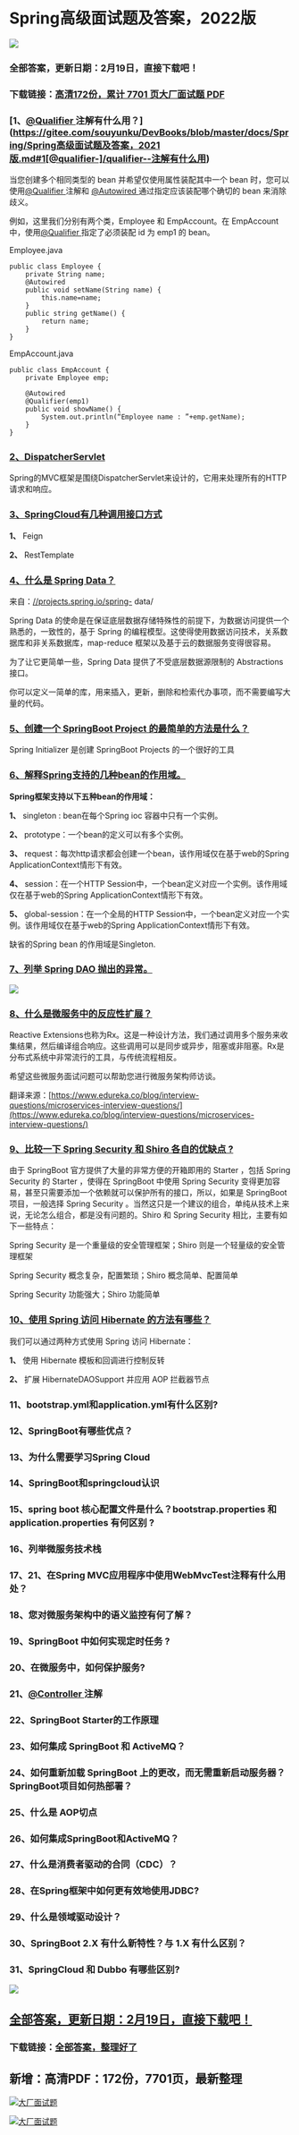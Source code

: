 # Spring高级面试题及答案，2022版

<a href="https://www.souyunku.com/?p=397" target="_blank"  ><img src="https://www.souyunku.com/wp-content/uploads/idea/zhengban.png" ></a>
### 全部答案，更新日期：2月19日，直接下载吧！

### 下载链接：[高清172份，累计 7701 页大厂面试题  PDF](https://gitee.com/souyunku/DevBooks/blob/master/docs/index.md)



### [1、[@Qualifier ](/Qualifier ) 注解有什么用？](https://gitee.com/souyunku/DevBooks/blob/master/docs/Spring/Spring高级面试题及答案，2021版.md#1[@qualifier-]/qualifier--注解有什么用)  


当您创建多个相同类型的 bean 并希望仅使用属性装配其中一个 bean 时，您可以使用[@Qualifier ](/Qualifier ) 注解和 [@Autowired ](/Autowired ) 通过指定应该装配哪个确切的 bean 来消除歧义。

例如，这里我们分别有两个类，Employee 和 EmpAccount。在 EmpAccount 中，使用[@Qualifier ](/Qualifier ) 指定了必须装配 id 为 emp1 的 bean。

Employee.java

```
public class Employee {
    private String name;
    @Autowired
    public void setName(String name) {
        this.name=name;
    }
    public string getName() {
        return name;
    }
}
```

EmpAccount.java

```
public class EmpAccount {
    private Employee emp;

    @Autowired
    @Qualifier(emp1)
    public void showName() {
        System.out.println(“Employee name : ”+emp.getName);
    }
}
```


### [2、DispatcherServlet](https://gitee.com/souyunku/DevBooks/blob/master/docs/Spring/Spring高级面试题及答案，2021版.md#2dispatcherservlet)  


Spring的MVC框架是围绕DispatcherServlet来设计的，它用来处理所有的HTTP请求和响应。


### [3、SpringCloud有几种调用接口方式](https://gitee.com/souyunku/DevBooks/blob/master/docs/Spring/Spring高级面试题及答案，2021版.md#3springcloud有几种调用接口方式)  


**1、** Feign

**2、** RestTemplate


### [4、什么是 Spring Data？](https://gitee.com/souyunku/DevBooks/blob/master/docs/Spring/Spring高级面试题及答案，2021版.md#4什么是-spring-data)  


来自：[//projects.spring.io/spring-](//projects.spring.io/spring-) data/

Spring Data 的使命是在保证底层数据存储特殊性的前提下，为数据访问提供一个熟悉的，一致性的，基于 Spring 的编程模型。这使得使用数据访问技术，关系数据库和非关系数据库，map-reduce 框架以及基于云的数据服务变得很容易。

为了让它更简单一些，Spring Data 提供了不受底层数据源限制的 Abstractions 接口。

你可以定义一简单的库，用来插入，更新，删除和检索代办事项，而不需要编写大量的代码。


### [5、创建一个 SpringBoot Project 的最简单的方法是什么？](https://gitee.com/souyunku/DevBooks/blob/master/docs/Spring/Spring高级面试题及答案，2021版.md#5创建一个-springboot-project-的最简单的方法是什么)  


Spring Initializer 是创建 SpringBoot Projects 的一个很好的工具


### [6、解释Spring支持的几种bean的作用域。](https://gitee.com/souyunku/DevBooks/blob/master/docs/Spring/Spring高级面试题及答案，2021版.md#6解释spring支持的几种bean的作用域。)  


**Spring框架支持以下五种bean的作用域：**

**1、** singleton : bean在每个Spring ioc 容器中只有一个实例。

**2、** prototype：一个bean的定义可以有多个实例。

**3、** request：每次http请求都会创建一个bean，该作用域仅在基于web的Spring ApplicationContext情形下有效。

**4、** session：在一个HTTP Session中，一个bean定义对应一个实例。该作用域仅在基于web的Spring ApplicationContext情形下有效。

**5、** global-session：在一个全局的HTTP Session中，一个bean定义对应一个实例。该作用域仅在基于web的Spring ApplicationContext情形下有效。

缺省的Spring bean 的作用域是Singleton.


### [7、列举 Spring DAO 抛出的异常。](https://gitee.com/souyunku/DevBooks/blob/master/docs/Spring/Spring高级面试题及答案，2021版.md#7列举-spring-dao-抛出的异常。)  


![](https://gitee.com/souyunkutech/souyunku-home/raw/master/images/souyunku-web/2019/08/0816/02/img_4.png#alt=img%5C_4.png)


### [8、什么是微服务中的反应性扩展？](https://gitee.com/souyunku/DevBooks/blob/master/docs/Spring/Spring高级面试题及答案，2021版.md#8什么是微服务中的反应性扩展)  


Reactive Extensions也称为Rx。这是一种设计方法，我们通过调用多个服务来收集结果，然后编译组合响应。这些调用可以是同步或异步，阻塞或非阻塞。Rx是分布式系统中非常流行的工具，与传统流程相反。

希望这些微服务面试问题可以帮助您进行微服务架构师访谈。

翻译来源：[https://www.edureka.co/blog/interview-questions/microservices-interview-questions/](https://www.edureka.co/blog/interview-questions/microservices-interview-questions/)



### [9、比较一下 Spring Security 和 Shiro 各自的优缺点 ?](https://gitee.com/souyunku/DevBooks/blob/master/docs/Spring/Spring高级面试题及答案，2021版.md#9比较一下-spring-security-和-shiro-各自的优缺点-)  


由于 SpringBoot 官方提供了大量的非常方便的开箱即用的 Starter ，包括 Spring Security 的 Starter ，使得在 SpringBoot 中使用 Spring Security 变得更加容易，甚至只需要添加一个依赖就可以保护所有的接口，所以，如果是 SpringBoot 项目，一般选择 Spring Security 。当然这只是一个建议的组合，单纯从技术上来说，无论怎么组合，都是没有问题的。Shiro 和 Spring Security 相比，主要有如下一些特点：

Spring Security 是一个重量级的安全管理框架；Shiro 则是一个轻量级的安全管理框架

Spring Security 概念复杂，配置繁琐；Shiro 概念简单、配置简单

Spring Security 功能强大；Shiro 功能简单


### [10、使用 Spring 访问 Hibernate 的方法有哪些？](https://gitee.com/souyunku/DevBooks/blob/master/docs/Spring/Spring高级面试题及答案，2021版.md#10使用-spring-访问-hibernate-的方法有哪些)  


我们可以通过两种方式使用 Spring 访问 Hibernate：

**1、** 使用 Hibernate 模板和回调进行控制反转

**2、** 扩展 HibernateDAOSupport 并应用 AOP 拦截器节点


### 11、bootstrap.yml和application.yml有什么区别?
### 12、SpringBoot有哪些优点？
### 13、为什么需要学习Spring Cloud
### 14、SpringBoot和springcloud认识
### 15、spring boot 核心配置文件是什么？bootstrap.properties 和 application.properties 有何区别 ?
### 16、列举微服务技术栈
### 17、21、在Spring MVC应用程序中使用WebMvcTest注释有什么用处？
### 18、您对微服务架构中的语义监控有何了解？
### 19、SpringBoot 中如何实现定时任务 ?
### 20、在微服务中，如何保护服务?
### 21、[@Controller ](/Controller ) 注解
### 22、SpringBoot Starter的工作原理
### 23、如何集成 SpringBoot 和 ActiveMQ？
### 24、如何重新加载 SpringBoot 上的更改，而无需重新启动服务器？SpringBoot项目如何热部署？
### 25、什么是 AOP切点
### 26、如何集成SpringBoot和ActiveMQ？
### 27、什么是消费者驱动的合同（CDC）？
### 28、在Spring框架中如何更有效地使用JDBC?
### 29、什么是领域驱动设计？
### 30、SpringBoot 2.X 有什么新特性？与 1.X 有什么区别？
### 31、SpringCloud 和 Dubbo 有哪些区别?




<a href="https://www.souyunku.com/?p=397" target="_blank"  ><img src="https://www.souyunku.com/wp-content/uploads/idea/zhengban.png" ></a>
## [全部答案，更新日期：2月19日，直接下载吧！](https://gitee.com/souyunku/DevBooks/blob/master/docs/daan.md)

### 下载链接：[全部答案，整理好了](https://gitee.com/souyunku/DevBooks/blob/master/docs/daan.md)




## 新增：高清PDF：172份，7701页，最新整理

[![大厂面试题](https://www.souyunku.com/wp-content/uploads/weixin/mst.png "架构师专栏")](https://www.souyunku.com/wp-content/uploads/weixin/githup-weixin.png "架构师专栏")

[![大厂面试题](https://www.souyunku.com/wp-content/uploads/weixin/githup-weixin.png "架构师专栏")](https://www.souyunku.com/wp-content/uploads/weixin/githup-weixin.png "架构师专栏")
